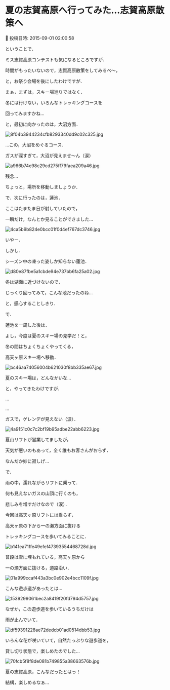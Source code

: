 # 夏の志賀高原へ行ってみた…志賀高原散策へ

📅 投稿日時: 2015-09-01 02:00:58

ということで．


ミス志賀高原コンテストも気になるところですが．


時間がもったいないので，志賀高原散策をしてみるべ～，


と，お祭り会場を後にしたわけですが．





まぁ，まずは，スキー場巡りではなく．


冬には行けない，いろんなトレッキングコースを


回ってみますかね…





と，最初に向かったのは，大沼方面．




![8f04b3944234cfb8293340dd9c02c325.jpg](images/8f04b3944234cfb8293340dd9c02c325.jpg)




…この，大沼をめぐるコース．


ガスが深すぎて，大沼が見えませ～ん（涙）




![a966b74e98c29cd275ff79faea209a46.jpg](images/a966b74e98c29cd275ff79faea209a46.jpg)




残念…


ちょっと，場所を移動しましょうか．





で．次に行ったのは，蓮池．


ここはたまたま日が射していたので，


一瞬だけ，なんとか見ることができました…




![4ca5b9b824e0bcc01f0d4ef767dc3746.jpg](images/4ca5b9b824e0bcc01f0d4ef767dc3746.jpg)




いやー．


しかし．


シーズン中の凍った姿しか知らない蓮池．




![d80e87fbe5a1cbde94e737bb6fa25a02.jpg](images/d80e87fbe5a1cbde94e737bb6fa25a02.jpg)




冬は湖面に近づけないので．


じっくり回ってみて，こんな池だったのね…


と，感心することしきり．





で．


蓮池を一周した後は．


よし，今度は夏のスキー場の見学だ！と，


冬の間はちょくちょくやってくる，


高天ヶ原スキー場へ移動．




![bc46aa74056004b621030f8bb335ae67.jpg](images/bc46aa74056004b621030f8bb335ae67.jpg)




夏のスキー場は，どんなかいな…


と，やってきたわけですが．


…


…


ガスで，ゲレンデが見えない（涙）．




![4a9151c0c7c2bf19b95adbe22abb6223.jpg](images/4a9151c0c7c2bf19b95adbe22abb6223.jpg)




夏山リフトが営業してましたが，


天気が悪いのもあって，全く誰もお客さんがおらず．


なんだか妙に寂しげ…





で．


雨の中，濡れながらリフトに乗って．


何も見えないガスの山頂に行くのも，


悲しみを増すだけなので（涙）．


今回は高天ヶ原リフトには乗らず，


高天ヶ原の下から一の瀬方面に抜ける


トレッキングコースを歩いてみることに．




![b141ea71ffe49efef47393554468728d.jpg](images/b141ea71ffe49efef47393554468728d.jpg)




普段は雪に埋もれている，高天ヶ原から


一の瀬方面に抜ける，道路沿い．




![01a999ccaf443a3bc0e902e4bcc1109f.jpg](images/01a999ccaf443a3bc0e902e4bcc1109f.jpg)




こんな遊歩道があったとは…




![1539299061bec2a8419f20fd794d5757.jpg](images/1539299061bec2a8419f20fd794d5757.jpg)




なぜか，この遊歩道を歩いているうちだけは


雨が止んでいて．




![df59391228ae72dedcb01ad0514dbb53.jpg](images/df59391228ae72dedcb01ad0514dbb53.jpg)




いろんな花が咲いていて，自然たっぷりな遊歩道を，


貸し切り状態で，楽しめたのでした…




![70fcb5f8f8de081b749855a38663576b.jpg](images/70fcb5f8f8de081b749855a38663576b.jpg)




夏の志賀高原，こんなだったとはっ！


結構，楽しめるなぁ…
